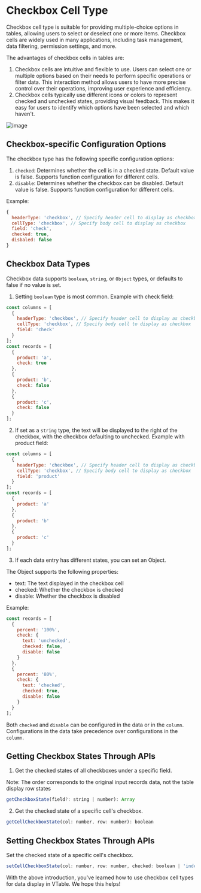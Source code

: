 # Checkbox Cell Type

Checkbox cell type is suitable for providing multiple-choice options in tables, allowing users to select or deselect one or more items. Checkbox cells are widely used in many applications, including task management, data filtering, permission settings, and more.

The advantages of checkbox cells in tables are:

1. Checkbox cells are intuitive and flexible to use. Users can select one or multiple options based on their needs to perform specific operations or filter data. This interaction method allows users to have more precise control over their operations, improving user experience and efficiency.
2. Checkbox cells typically use different icons or colors to represent checked and unchecked states, providing visual feedback. This makes it easy for users to identify which options have been selected and which haven't.

![image](https://lf9-dp-fe-cms-tos.byteorg.com/obj/bit-cloud/VTable/guide/checkbox.png)

## Checkbox-specific Configuration Options

The checkbox type has the following specific configuration options:

1. `checked`: Determines whether the cell is in a checked state. Default value is false. Supports function configuration for different cells.
2. `disable`: Determines whether the checkbox can be disabled. Default value is false. Supports function configuration for different cells.

Example:

```javascript
{
  headerType: 'checkbox', // Specify header cell to display as checkbox
  cellType: 'checkbox', // Specify body cell to display as checkbox
  field: 'check',
  checked: true,
  disbaled: false
}
```

## Checkbox Data Types

Checkbox data supports `boolean`, `string`, or `Object` types, or defaults to false if no value is set.

1. Setting `boolean` type is most common. Example with check field:

```javascript
const columns = [
  {
    headerType: 'checkbox', // Specify header cell to display as checkbox
    cellType: 'checkbox', // Specify body cell to display as checkbox
    field: 'check'
  }
];
const records = [
  {
    product: 'a',
    check: true
  },
  {
    product: 'b',
    check: false
  },
  {
    product: 'c',
    check: false
  }
];
```

2. If set as a `string` type, the text will be displayed to the right of the checkbox, with the checkbox defaulting to unchecked. Example with product field:

```javascript
const columns = [
  {
    headerType: 'checkbox', // Specify header cell to display as checkbox
    cellType: 'checkbox', // Specify body cell to display as checkbox
    field: 'product'
  }
];
const records = [
  {
    product: 'a'
  },
  {
    product: 'b'
  },
  {
    product: 'c'
  }
];
```

3. If each data entry has different states, you can set an Object.

The Object supports the following properties:

- text: The text displayed in the checkbox cell
- checked: Whether the checkbox is checked
- disable: Whether the checkbox is disabled

Example:

```javascript
const records = [
  {
    percent: '100%',
    check: {
      text: 'unchecked',
      checked: false,
      disable: false
    }
  },
  {
    percent: '80%',
    check: {
      text: 'checked',
      checked: true,
      disable: false
    }
  }
];
```

Both `checked` and `disable` can be configured in the data or in the `column`. Configurations in the data take precedence over configurations in the `column`.

## Getting Checkbox States Through APIs

1. Get the checked states of all checkboxes under a specific field.

Note: The order corresponds to the original input records data, not the table display row states

```javascript
getCheckboxState(field?: string | number): Array
```

2. Get the checked state of a specific cell's checkbox.

```javascript
getCellCheckboxState(col: number, row: number): boolean
```

## Setting Checkbox States Through APIs

Set the checked state of a specific cell's checkbox.

```javascript
setCellCheckboxState(col: number, row: number, checked: boolean | 'indeterminate')
```

With the above introduction, you've learned how to use checkbox cell types for data display in VTable. We hope this helps!
